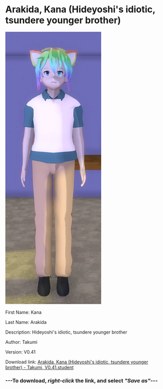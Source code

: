 # Arakida, Kana (Hideyoshi's idiotic, tsundere younger brother)

<img src = "https://raw.githubusercontent.com/Arbiter1223/Daigaku-Gurashi-Custom-Students/master/Students/Files/Arakida%2C%20Kana%20(Hideyoshi's%20idiotic%2C%20tsundere%20younger%20brother).png">

First Name: Kana

Last Name: Arakida

Description: Hideyoshi's idiotic, tsundere younger brother

Author: Takumi

Version: V0.41

Download link: <a href="https://raw.githubusercontent.com/Arbiter1223/Daigaku-Gurashi-Custom-Students/master/Students/Files/Arakida%2C%20Kana%20(Hideyoshi's%20idiotic%2C%20tsundere%20younger%20brother)%20-%20Takumi%2C%20V0.41.student">Arakida, Kana (Hideyoshi's idiotic, tsundere younger brother) - Takumi, V0.41.student</a>

### ---**To download, _right-click_ the link, and select _"Save as"_**---
